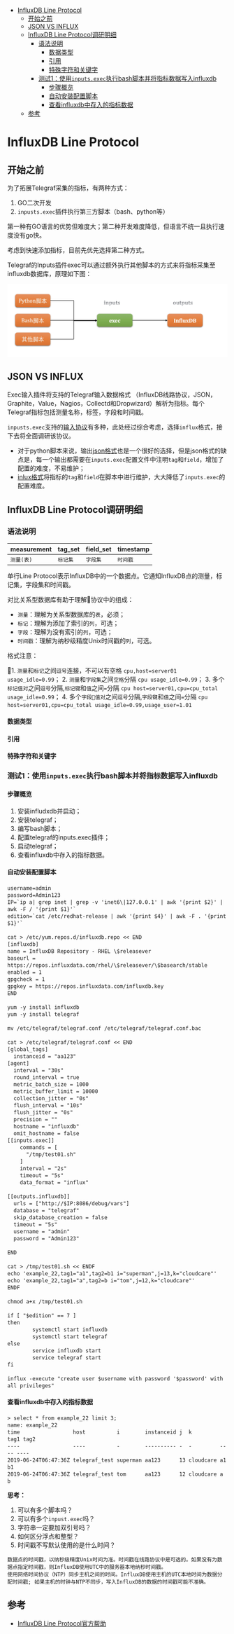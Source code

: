 <!-- TOC depthFrom:1 depthTo:6 withLinks:1 updateOnSave:1 orderedList:0 -->

- [InfluxDB Line Protocol](#influxdb-line-protocol)
	- [开始之前](#开始之前)
	- [JSON VS INFLUX](#json-vs-influx)
	- [InfluxDB Line Protocol调研明细](#influxdb-line-protocol调研明细)
		- [语法说明](#语法说明)
			- [数据类型](#数据类型)
			- [引用](#引用)
			- [特殊字符和关键字](#特殊字符和关键字)
		- [测试1：使用`inputs.exec`执行bash脚本并将指标数据写入influxdb](#测试1使用inputsexec执行bash脚本并将指标数据写入influxdb)
			- [步骤概览](#步骤概览)
			- [自动安装配置脚本](#自动安装配置脚本)
			- [查看influxdb中存入的指标数据](#查看influxdb中存入的指标数据)
	- [参考](#参考)

<!-- /TOC -->

# InfluxDB Line Protocol


## 开始之前

为了拓展Telegraf采集的指标，有两种方式：
1. GO二次开发
2. `inpusts.exec`插件执行第三方脚本（bash、python等）

第一种有GO语言的优势但难度大；第二种开发难度降低，但语言不统一且执行速度没有go快。

考虑到快速添加指标，目前先优先选择第二种方式。

Telegraf的Inputs插件exec可以通过额外执行其他脚本的方式来将指标采集至influxdb数据库，原理如下图：

![](pic/042.jpg)


## JSON VS INFLUX

Exec输入插件将支持的Telegraf输入数据格式 （InfluxDB线路协议，JSON，Graphite，Value，Nagios，Collectd和Dropwizard）解析为指标。每个Telegraf指标包括测量名称，标签，字段和时间戳。

`inpusts.exec`支持的[输入协议](https://docs.influxdata.com/telegraf/v1.11/data_formats/input/)有多种，此处经过综合考虑，选择`influx`格式，接下去将全面调研该协议。

* 对于python脚本来说，输出[json格式](https://docs.influxdata.com/telegraf/v1.11/data_formats/input/json/)也是一个很好的选择，但是json格式的缺点是，每一个输出都需要在`inputs.exec`配置文件中注明`tag`和`field`，增加了配置的难度，不易维护；
* [inlux格式](https://docs.influxdata.com/telegraf/v1.11/data_formats/input/influx/)将指标的`tag`和`field`在脚本中进行维护，大大降低了`inputs.exec`的配置难度。


## InfluxDB Line Protocol调研明细

### 语法说明

|measurement|tag_set| field_set| timestamp|
|:--|:--|:--|:--|
|`测量(表)`|`标记集`|`字段集`|`时间戳`|

单行Line Protocol表示InfluxDB中的一个数据点。它通知InfluxDB点的测量，标记集，字段集和时间戳。

对比关系型数据库有助于理解协议中的组成：

* `测量`：理解为关系型数据库的`表`，必须；
* `标记`：理解为添加了索引的`列`，可选；
* `字段`：理解为没有索引的`列`，可选；
* `时间戳`：理解为纳秒级精度Unix时间戳的`列`，可选。



格式注意：

1. `测量`和`标记`之间`逗号`连接，不可以有空格 `cpu,host=server01 usage_idle=0.99`；
2. `测量`和`字段集`之间`空格`分隔 `cpu usage_idle=0.99`；
3. 多个`标记值对`之间`逗号`分隔,`标记键`和`值`之间`=`分隔 `cpu host=server01,cpu=cpu_total usage_idle=0.99`；
4. 多个`字段值对`之间`逗号`分隔,`字段键`和`值`之间`=`分隔 `cpu host=server01,cpu=cpu_total usage_idle=0.99,usage_user=1.01`


#### 数据类型


#### 引用

#### 特殊字符和关键字

### 测试1：使用`inputs.exec`执行bash脚本并将指标数据写入influxdb

#### 步骤概览

1. 安装infludxdb并启动；
2. 安装telegraf；
3. 编写bash脚本；
4. 配置telegraf的inputs.exec插件；
5. 启动telegraf；
6. 查看influxdb中存入的指标数据。

#### 自动安装配置脚本

```
username=admin
password=Admin123
IP=`ip a| grep inet | grep -v 'inet6\|127.0.0.1' | awk '{print $2}' | awk -F / '{print $1}'`
edition=`cat /etc/redhat-release | awk '{print $4}' | awk -F . '{print $1}'`

cat > /etc/yum.repos.d/influxdb.repo << END
[influxdb]
name = InfluxDB Repository - RHEL \$releasever
baseurl = https://repos.influxdata.com/rhel/\$releasever/\$basearch/stable
enabled = 1
gpgcheck = 1
gpgkey = https://repos.influxdata.com/influxdb.key
END

yum -y install influxdb
yum -y install telegraf

mv /etc/telegraf/telegraf.conf /etc/telegraf/telegraf.conf.bac

cat > /etc/telegraf/telegraf.conf << END
[global_tags]
  instanceid = "aa123"
[agent]
  interval = "30s"
  round_interval = true
  metric_batch_size = 1000
  metric_buffer_limit = 10000
  collection_jitter = "0s"
  flush_interval = "10s"
  flush_jitter = "0s"
  precision = ""
  hostname = "influxdb"
  omit_hostname = false
[[inputs.exec]]
    commands = [
      "/tmp/test01.sh"
    ]
    interval = "2s"
    timeout = "5s"
    data_format = "influx"

[[outputs.influxdb]]
  urls = ["http://$IP:8086/debug/vars"]
  database = "telegraf"
  skip_database_creation = false
  timeout = "5s"
  username = "admin"
  password = "Admin123"

END  

cat > /tmp/test01.sh << ENDF
echo 'example_22,tag1="a1",tag2=b1 i="superman",j=13,k="cloudcare"'
echo 'example_22,tag1="a",tag2=b i="tom",j=12,k="cloudcare"'
ENDF

chmod a+x /tmp/test01.sh

if [ "$edition" == 7 ]
then
        systemctl start influxdb
        systemctl start telegraf
else
        service influxdb start
        service telegraf start
fi

influx -execute "create user $username with password '$password' with all privileges"

```

#### 查看influxdb中存入的指标数据

```mysql
> select * from example_22 limit 3;
name: example_22
time                 host          i        instanceid j  k         tag1 tag2
----                 ----          -        ---------- -  -         ---- ----
2019-06-24T06:47:36Z telegraf_test superman aa123      13 cloudcare a1   b1
2019-06-24T06:47:36Z telegraf_test tom      aa123      12 cloudcare a    b
```

**思考：**

1. 可以有多个脚本吗？
2. 可以有多个`inpust.exec`吗？
3. 字符串一定要加双引号吗？
4. 如何区分浮点和整型？
5. 时间戳不写默认使用的是什么时间？

  ```
  数据点的时间戳，以纳秒级精度Unix时间为准。时间戳在线路协议中是可选的。如果没有为数据点指定时间戳，则InfluxDB使用UTC中的服务器本地纳秒时间戳。
  使用网络时间协议（NTP）同步主机之间的时间。InfluxDB使用主机的UTC本地时间为数据分配时间戳; 如果主机的时钟与NTP不同步，写入InfluxDB的数据的时间戳可能不准确。
  ```


## 参考

* [InfluxDB Line Protocol官方帮助](https://docs.influxdata.com/influxdb/v1.7/write_protocols/line_protocol_tutorial/)
